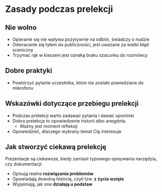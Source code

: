 # Zasady podczas prelekcji

## Nie wolno

* Opieranie się nie wpływa pozytywnie na odbiór, świadczy o nudzie
* Odwracanie się tyłem do publiczności, jest uważane za wielki błąd sceniczny
* Trzymać rąk w kieszeni jest oznaką braku szacunku do rozmówcy

## Dobre praktyki

* Powtórzyć pytanie uczestnika, które nie zostało powiedziane do mikrofonu

## Wskazówki dotyczące przebiegu prelekcji

* Podczas prelekcji warto zadawać pytania i dawać upominki
* Dobra prelekcja to opowiedzenie historii albo anegdota.
    + Ważny jest moment refleksji
* Opowiedzieć, dlaczego wybrany temat Cię interesuje

## Jak stworzyć ciekawą prelekcję

Prezentacje są ciekawsze, kiedy zamiast typowego opisywania narzędzia,
czy dokumentacji:

* Opisują realne **rozwiązania problemów**
* Opowiadają dowolną historię, czyli tzw. **z życia wzięte**
* Wyjaśniają, jak one **działają u podstaw**
